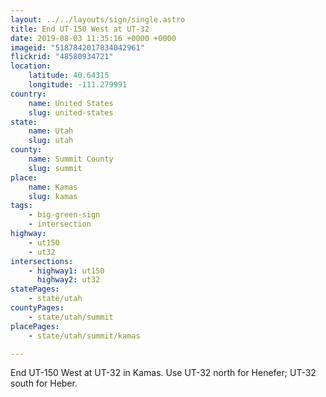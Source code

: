 ```yaml
---
layout: ../../layouts/sign/single.astro
title: End UT-150 West at UT-32
date: 2019-08-03 11:35:16 +0000 +0000
imageid: "5187842017834042961"
flickrid: "48580934721"
location:
    latitude: 40.64315
    longitude: -111.279991
country:
    name: United States
    slug: united-states
state:
    name: Utah
    slug: utah
county:
    name: Summit County
    slug: summit
place:
    name: Kamas
    slug: kamas
tags:
    - big-green-sign
    - intersection
highway:
    - ut150
    - ut32
intersections:
    - highway1: ut150
      highway2: ut32
statePages:
    - state/utah
countyPages:
    - state/utah/summit
placePages:
    - state/utah/summit/kamas

---
```

End UT-150 West at UT-32 in Kamas.  Use UT-32 north for Henefer; UT-32 south for Heber.